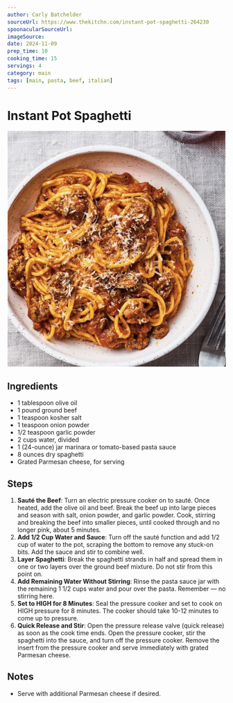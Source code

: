 ```yaml
---
author: Carly Batchelder
sourceUrl: https://www.thekitchn.com/instant-pot-spaghetti-264230
spoonacularSourceUrl: 
imageSource: 
date: 2024-11-09
prep_time: 10
cooking_time: 15
servings: 4
category: main
tags: [main, pasta, beef, italian]
---
```

# Instant Pot Spaghetti

![Image of Instant Pot Spaghetti](../img/instant-pot-spaghetti.jpeg)

## Ingredients
- 1 tablespoon olive oil
- 1 pound ground beef
- 1 teaspoon kosher salt
- 1 teaspoon onion powder
- 1/2 teaspoon garlic powder
- 2 cups water, divided
- 1 (24-ounce) jar marinara or tomato-based pasta sauce
- 8 ounces dry spaghetti
- Grated Parmesan cheese, for serving

## Steps
1. **Sauté the Beef**: Turn an electric pressure cooker on to sauté. Once heated, add the olive oil and beef. Break the beef up into large pieces and season with salt, onion powder, and garlic powder. Cook, stirring and breaking the beef into smaller pieces, until cooked through and no longer pink, about 5 minutes.
2. **Add 1/2 Cup Water and Sauce**: Turn off the sauté function and add 1/2 cup of water to the pot, scraping the bottom to remove any stuck-on bits. Add the sauce and stir to combine well.
3. **Layer Spaghetti**: Break the spaghetti strands in half and spread them in one or two layers over the ground beef mixture. Do not stir from this point on.
4. **Add Remaining Water Without Stirring**: Rinse the pasta sauce jar with the remaining 1 1/2 cups water and pour over the pasta. Remember — no stirring here.
5. **Set to HIGH for 8 Minutes**: Seal the pressure cooker and set to cook on HIGH pressure for 8 minutes. The cooker should take 10-12 minutes to come up to pressure.
6. **Quick Release and Stir**: Open the pressure release valve (quick release) as soon as the cook time ends. Open the pressure cooker, stir the spaghetti into the sauce, and turn off the pressure cooker. Remove the insert from the pressure cooker and serve immediately with grated Parmesan cheese.

## Notes
- Serve with additional Parmesan cheese if desired.
